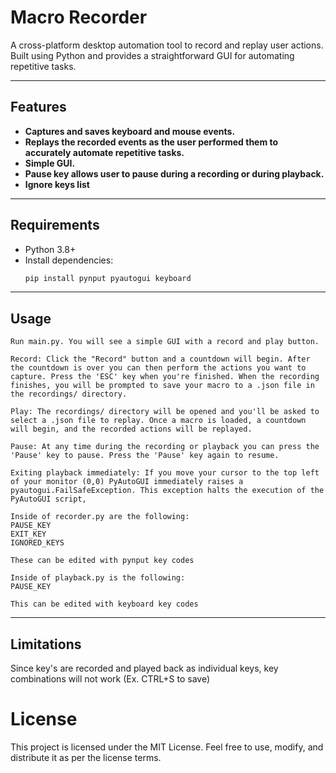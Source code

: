 # Macro Recorder

A cross-platform desktop automation tool to record and replay user actions. Built using Python and provides a straightforward GUI for automating repetitive tasks.

---

## Features

- **Captures and saves keyboard and mouse events.**
- **Replays the recorded events as the user performed them to accurately automate repetitive tasks.**
- **Simple GUI.**
- **Pause key allows user to pause during a recording or during playback.**
- **Ignore keys list**

---

## Requirements

- Python 3.8+
- Install dependencies:
  ```bash
  pip install pynput pyautogui keyboard
  ```

---

## Usage

    Run main.py. You will see a simple GUI with a record and play button.

    Record: Click the "Record" button and a countdown will begin. After the countdown is over you can then perform the actions you want to capture. Press the 'ESC' key when you're finished. When the recording finishes, you will be prompted to save your macro to a .json file in the recordings/ directory.

    Play: The recordings/ directory will be opened and you'll be asked to select a .json file to replay. Once a macro is loaded, a countdown will begin, and the recorded actions will be replayed.

    Pause: At any time during the recording or playback you can press the 'Pause' key to pause. Press the 'Pause' key again to resume.

    Exiting playback immediately: If you move your cursor to the top left of your monitor (0,0) PyAutoGUI immediately raises a pyautogui.FailSafeException. This exception halts the execution of the PyAutoGUI script,

    Inside of recorder.py are the following:
    PAUSE_KEY
    EXIT_KEY
    IGNORED_KEYS

    These can be edited with pynput key codes

    Inside of playback.py is the following:
    PAUSE_KEY

    This can be edited with keyboard key codes
---

## Limitations

Since key's are recorded and played back as individual keys, key combinations will not work (Ex. CTRL+S to save)

# License

This project is licensed under the MIT License. Feel free to use, modify, and distribute it as per the license terms.
